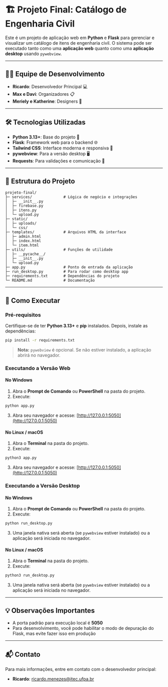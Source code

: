 # 🏗️ Projeto Final: Catálogo de Engenharia Civil

Este é um projeto de aplicação web em **Python** e **Flask** para gerenciar e visualizar um catálogo de itens de engenharia civil. O sistema pode ser
executado tanto como uma **aplicação web** quanto como uma **aplicação desktop** usando `pywebview`.

---

## 👩‍💻 Equipe de Desenvolvimento

- **Ricardo**: Desenvolvedor Principal 💻
- **Max e Davi**: Organizadores 📋
- **Meriely e Katherine**: Designers 🎨

---

## 🛠️ Tecnologias Utilizadas

- **Python 3.13+**: Base do projeto 🐍
- **Flask**: Framework web para o backend 🌐
- **Tailwind CSS**: Interface moderna e responsiva 🎨
- **pywebview**: Para a versão desktop 🖥️
- **Requests**: Para validações e comunicação 📡

---

## 📂 Estrutura do Projeto

```
projeto-final/
├─ services/              # Lógica de negócio e integrações
│  ├─ __init__.py
│  ├─ firebase.py
│  ├─ itens.py
│  └─ upload.py
├─ static/
│  ├─ uploads/
│  └─ css/
├─ templates/             # Arquivos HTML da interface
│  ├─ admin.html
│  ├─ index.html
│  └─ item.html
├─ utils/                 # Funções de utilidade
│  ├─ __pycache__/
│  ├─ __init__.py
│  └─ upload.py
├─ app.py                 # Ponto de entrada da aplicação
├─ run_desktop.py         # Para rodar como desktop app
├─ requirements.txt       # Dependências do projeto
└─ README.md              # Documentação
```

---

## 🚀 Como Executar

### **Pré-requisitos**

Certifique-se de ter **Python 3.13+** e **pip** instalados. Depois, instale as dependências:

```bash
pip install -r requirements.txt
```

> **Nota:** `pywebview` é opcional. Se não estiver instalado, a aplicação abrirá no navegador.

### **Executando a Versão Web**

#### No Windows

1. Abra o **Prompt de Comando** ou **PowerShell** na pasta do projeto.
2. Execute:

```bash
python app.py
```

3. Abra seu navegador e acesse: [http://127.0.0.1:5050](http://127.0.0.1:5050)

#### No Linux / macOS

1. Abra o **Terminal** na pasta do projeto.
2. Execute:

```bash
python3 app.py
```

3. Abra seu navegador e acesse: [http://127.0.0.1:5050](http://127.0.0.1:5050)

### **Executando a Versão Desktop**

#### No Windows

1. Abra o **Prompt de Comando** ou **PowerShell** na pasta do projeto.
2. Execute:

```bash
python run_desktop.py
```

3. Uma janela nativa será aberta (se `pywebview` estiver instalado) ou a aplicação será iniciada no navegador.

#### No Linux / macOS

1. Abra o **Terminal** na pasta do projeto.
2. Execute:

```bash
python3 run_desktop.py
```

3. Uma janela nativa será aberta (se `pywebview` estiver instalado) ou a aplicação será iniciada no navegador.

---

## 💡 Observações Importantes

- A porta padrão para execução local é **5050**
- Para desenvolvimento, você pode habilitar o modo de depuração do Flask, mas evite fazer isso em produção

---

## 📬 Contato

Para mais informações, entre em contato com o desenvolvedor principal:

- **Ricardo**: [ricardo.menezes@itec.ufpa.br](mailto:ricardo.menezes@itec.ufpa.br)
